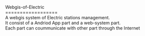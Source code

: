 Webgis-of-Electric<br />
==================<br />
A webgis system of Electric stations management.<br />
It consist of a Andriod App part and a web-system part.<br />
Each part can coummunicate with other part through the Internet&nbsp;<br />

